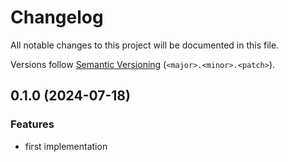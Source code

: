# Changelog

All notable changes to this project will be documented in this file.

Versions follow [Semantic Versioning](https://semver.org/spec/v2.0.0.html) (`<major>.<minor>.<patch>`).

## 0.1.0 (2024-07-18)

### Features

- first implementation
